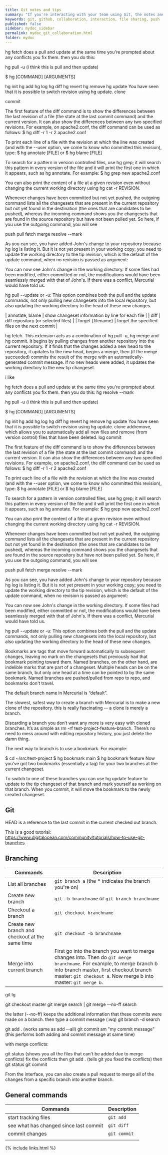 ```yaml
---
title: Git notes and tips
summary: "If you're interacting with your team using Git, the notes and tips will help you collaborate efficiently."
keywords: git, github, collaboration, interaction, file sharing, push
published: false
sidebar: mydoc_sidebar
permalink: mydoc_git_collaboration.html
folder: mydoc
---
```



hg fetch does a pull and update at the same time
you're prompted about any conflicts
you fix them. then you do this:


hg pull -u (i think this is pull and then update)

$ hg [COMMAND] [ARGUMENTS]

hg init
hg add
hg log
hg diff
hg revert
hg remove
hg update
You have seen that it is possible to switch revision using hg update.
clone

commit

The first feature of the diff command is to show the differences between the last revision of a file (the state at the last commit command) and the current version. It can also show the differences between any two specified revisions. For example, on apache2.conf, the diff command can be used as follows:
$ hg diff -r 1 -r 2 apache2.conf

To print each line of a file with the revision at which the line was created (and with the --user option, we come to know who committed this revision), type:
$ hg annotate [FILE] or $ hg blame [FILE]

To search for a pattern in version controlled files, use hg grep; it will search this pattern in every version of the file and it will print the first one in which it appears, such as hg annotate. For example:
$ hg grep new apache2.conf

You can also print the content of a file at a given revision even without changing the current working directory using hg cat -r REVISION.

Whenever changes have been committed but not yet pushed, the outgoing command lists all the changesets that are present in the current repository but not yet found in the destination (the ones that are candidates to be pushed), whereas the incoming command shows you the changesets that are found in the source repository but have not been pulled yet. So here, if you use the outgoing command, you will see

push
pull
fetch
merge
resolve --mark

As you can see, you have added John's change to your repository because hg log is listing it. But it is not yet present in your working copy; you need to update the working directory to the tip revision, which is the default of the update command, when no revision is passed as argument:

You can now see John's change in the working directory. If some files had been modified, either committed or not, the modifications would have been seamlessly merged with that of John's. If there was a conflict, Mercurial would have told us.

hg pull --update or -u: This option combines both the pull and the update commands, not only pulling new changesets into the local repository, but also updating the working directory to the head of these new changes.

| annotate, blame | show changeset information by line for each file |
| diff | diff repository (or selected files) |
| forget {filename} | forget the specified files on the next commit |


hg fetch. This extension acts as a combination of hg pull -u, hg merge and hg commit. It begins by pulling changes from another repository into the current repository. If it finds that the changes added a new head to the repository, it updates to the new head, begins a merge, then (if the merge succeeded) commits the result of the merge with an automatically-generated commit message. If no new heads were added, it updates the working directory to the new tip changeset.



i like

hg fetch does a pull and update at the same time
you're prompted about any conflicts
you fix them. then you do this: hg resolve --mark


hg pull -u (i think this is pull and then update)

$ hg [COMMAND] [ARGUMENTS]

hg init
hg add
hg log
hg diff
hg revert
hg remove
hg update
You have seen that it is possible to switch revision using hg update.
clone
addremove, which allows you to automatically add all new files and remove (from version control) files that have been deleted.
log
commit

The first feature of the diff command is to show the differences between the last revision of a file (the state at the last commit command) and the current version. It can also show the differences between any two specified revisions. For example, on apache2.conf, the diff command can be used as follows:
$ hg diff -r 1 -r 2 apache2.conf

To print each line of a file with the revision at which the line was created (and with the --user option, we come to know who committed this revision), type:
$ hg annotate [FILE] or $ hg blame [FILE]

To search for a pattern in version controlled files, use hg grep; it will search this pattern in every version of the file and it will print the first one in which it appears, such as hg annotate. For example:
$ hg grep new apache2.conf

You can also print the content of a file at a given revision even without changing the current working directory using hg cat -r REVISION.

Whenever changes have been committed but not yet pushed, the outgoing command lists all the changesets that are present in the current repository but not yet found in the destination (the ones that are candidates to be pushed), whereas the incoming command shows you the changesets that are found in the source repository but have not been pulled yet. So here, if you use the outgoing command, you will see

push
pull
fetch
merge
resolve --mark

As you can see, you have added John's change to your repository because hg log is listing it. But it is not yet present in your working copy; you need to update the working directory to the tip revision, which is the default of the update command, when no revision is passed as argument:

You can now see John's change in the working directory. If some files had been modified, either committed or not, the modifications would have been seamlessly merged with that of John's. If there was a conflict, Mercurial would have told us.

hg pull --update or -u: This option combines both the pull and the update commands, not only pulling new changesets into the local repository, but also updating the working directory to the head of these new changes.

Bookmarks are tags that move forward automatically to subsequent changes, leaving no mark on the changesets that previously had that bookmark pointing toward them. Named branches, on the other hand, are indelible marks that are part of a changeset. Multiple heads can be on the same branch, but only one head at a time can be pointed to by the same bookmark. Named branches are pushed/pulled from repo to repo, and bookmarks don't travel.

The default branch name in Mercurial is “default”.

The slowest, safest way to create a branch with Mercurial is to make a new clone of the repository. this is really fascinating -- a clone is merely a branch.

Discarding a branch you don’t want any more is very easy with cloned branches. It’s as simple as rm -rf test-project-feature-branch. There’s no need to mess around with editing repository history, you just delete the damn thing.

The next way to branch is to use a bookmark. For example:

$ cd ~/src/test-project
$ hg bookmark main
$ hg bookmark feature
Now you’ve got two bookmarks (essentially a tag) for your two branches at the current changeset.

To switch to one of these branches you can use hg update feature to update to the tip changeset of that branch and mark yourself as working on that branch. When you commit, it will move the bookmark to the newly created changeset.


## Git
HEAD is a reference to the last commit in the current checked out branch.

This is a good tutorial: https://www.digitalocean.com/community/tutorials/how-to-use-git-branches.


## Branching

| Commands | Description |
|------|-------|
| List all branches | `git branch a` (the * indicates the branch you're on) |
| Create new branch | `git -b branchname` or `git branch branchname` |
| Checkout a branch | `git checkout branchname` |
| Create new branch and checkout at the same time| `git checkout -b branchname` |
| Merge into current branch | First go into the branch you want to merge changes into. Then do `git merge branchname`. For example, to merge branch b into branch master, first checkout branch master: `git checkout a`. Now merge b into master: `git merge b`.|

git lg

git checkout master
git merge search | git merge --no-ff search

the latter (--no-ff) keeps the additional information that these commits were made on a branch.
then type a commit message (:wq)
git branch -d search

git add . (works same as add --all)
git commit am "my commit message" (this performs both adding and commit message at same time)

with merge conflicts:

git status (shows you all the files that can't be added due to merge conflicts)
fix the conflicts
then git add . (tells git you fixed the conflicts)
then git status
git commit

From the interface, you can also create a pull request to merge all of the changes from a specific branch into another branch.



## General commands

| Commands | Description |
|------|-------|
| start tracking files | `git add` |
| see what has changed since last commit | `git diff` |
| commit changes | `git commit` |
| | |


{% include links.html %}
